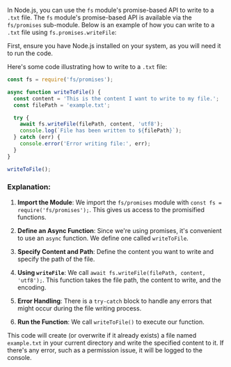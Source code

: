 In Node.js, you can use the `fs` module's promise-based API to write to a `.txt` file. The `fs` module's promise-based API is available via the `fs/promises` sub-module. Below is an example of how you can write to a `.txt` file using `fs.promises.writeFile`:

First, ensure you have Node.js installed on your system, as you will need it to run the code.

Here's some code illustrating how to write to a `.txt` file:

```javascript
const fs = require('fs/promises');

async function writeToFile() {
  const content = 'This is the content I want to write to my file.';
  const filePath = 'example.txt';

  try {
    await fs.writeFile(filePath, content, 'utf8');
    console.log(`File has been written to ${filePath}`);
  } catch (err) {
    console.error('Error writing file:', err);
  }
}

writeToFile();
```

### Explanation:

1. **Import the Module**: We import the `fs/promises` module with `const fs = require('fs/promises');`. This gives us access to the promisified functions.

2. **Define an Async Function**: Since we're using promises, it's convenient to use an `async` function. We define one called `writeToFile`.

3. **Specify Content and Path**: Define the content you want to write and specify the path of the file.

4. **Using `writeFile`**: We call `await fs.writeFile(filePath, content, 'utf8');`. This function takes the file path, the content to write, and the encoding.

5. **Error Handling**: There is a `try-catch` block to handle any errors that might occur during the file writing process.

6. **Run the Function**: We call `writeToFile()` to execute our function.

This code will create (or overwrite if it already exists) a file named `example.txt` in your current directory and write the specified content to it. If there's any error, such as a permission issue, it will be logged to the console.